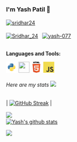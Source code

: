 ### I'm Yash Patil 👋
<a href="https://www.linkedin.com/in/sridhar24">
<a href="https://linkedin.com/in/sridhar24" target="blank"><img align="center" src="https://raw.githubusercontent.com/rahuldkjain/github-profile-readme-generator/master/src/images/icons/Social/linked-in-alt.svg" alt="sridhar24" height="30" width="40" /></a>
<br/>
<br/>
<a href="https://www.hackerrank.com/Sridhar_24" target="blank"><img align="center" src="https://img.shields.io/badge/-Hackerrank-2EC866?style=for-the-badge&logo=HackerRank&logoColor=white" alt="Sridhar_24" ></a> &nbsp
<a href="https://leetcode.com/" target="blank"><img align="center" src="https://img.shields.io/badge/-LeetCode-FFA116?style=for-the-badge&logo=LeetCode&logoColor=black" alt="yash-077"></a>
<br/>
</br>
    
**Languages and Tools:**  

<code><img height="30" width="30" src="https://raw.githubusercontent.com/github/explore/80688e429a7d4ef2fca1e82350fe8e3517d3494d/topics/python/python.png"></code>
<code><img height="30" width="30" src="http://2.bp.blogspot.com/-4XOVPwPY5Pk/UO0Z5QvyN4I/AAAAAAAAAZg/JLFWI63epVQ/s1600/Java[1].jpg"></code>
<code><img height="30" width="30" src="https://raw.githubusercontent.com/github/explore/80688e429a7d4ef2fca1e82350fe8e3517d3494d/topics/html/html.png"></code>
<code><img height="30" width="30" src="https://raw.githubusercontent.com/github/explore/80688e429a7d4ef2fca1e82350fe8e3517d3494d/topics/javascript/javascript.png"></code>


###### *Here are my stats <img src="https://media2.giphy.com/media/TjdjGJc9ti9RIFk0IJ/200w.webp?cid=ecf05e47helmh11la4n0y3pvhuqr8mcovp86sh61nt5rgo87&rid=200w.webp" height="30"></img><div align="center">*
| [![GitHub Streak](https://github-readme-streak-stats.herokuapp.com?user=Sridhar2412&theme=black-ice&hide_border=true)](https://git.io/streak-stats)     |
</div>
<a href="https://github.com/Yash-077">
  <img align="center" src="https://github-readme-stats.vercel.app/api/top-langs/?username=Sridhar2412&theme=light&hide_langs_below=1" />
  </a>
    <br/>
    <a href="https://github.com/Yash-077">
     <img align="center" src="https://github-readme-stats.vercel.app/api?username=Sridhar2412&show_icons=true&theme=light&line_height=27" alt="Yash's github stats"/>
     </a>
     <br/>
     
![](https://komarev.com/ghpvc/?username=Yash-077&color=blue)

<!--
**yash-077/yash-077** is a ✨ _special_ ✨ repository because its `README.md` (this file) appears on your GitHub profile.

Here are some ideas to get you started:

- 🔭 I’m currently working on ...
- 🌱 I’m currently learning ...
- 👯 I’m looking to collaborate on ...
- 🤔 I’m looking for help with ...
- 💬 Ask me about ...
- 📫 How to reach me: ...
- 😄 Pronouns: ...
- ⚡ Fun fact: ...
-->
